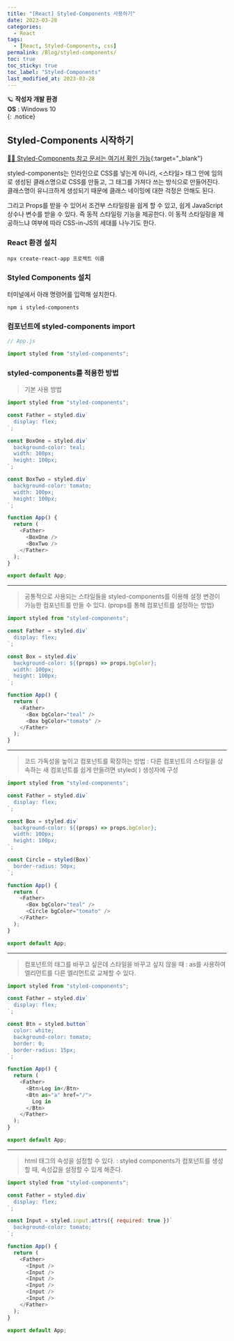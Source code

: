 ```yaml
---
title: "[React] Styled-Components 사용하기"
date: 2023-03-28
categories:
  - React
tags:
  - [React, Styled-Components, css]
permalink: /Blog/styled-components/
toc: true
toc_sticky: true
toc_label: "Styled-Components"
last_modified_at: 2023-03-28
---
```


🪐 **작성자 개발 환경** <br>
**OS** : Windows 10<br>
{: .notice}

## Styled-Components 시작하기

[💅🏻 Styled-Components 참고 문서는 여기서 확인 가능](https://styled-components.com/){:target="\_blank"} <br/>

styled-components는 인라인으로 CSS를 넣는게 아니라, <스타일> 태그 안에 임의로 생성된 클래스명으로 CSS를 만들고, 그 태그를 가져다 쓰는 방식으로 만들어진다. 클래스명이 유니크하게 생성되기 때문에 클래스 네이밍에 대한 걱정은 안해도 된다.

그리고 Props를 받을 수 있어서 조건부 스타일링을 쉽게 할 수 있고, 쉽게 JavaScript 상수나 변수를 받을 수 있다. 즉 동적 스타일링 기능을 제공한다. 이 동적 스타일링을 제공하느냐 여부에 따라 CSS-in-JS의 세대를 나누기도 한다.

### React 환경 설치

`npx create-react-app 프로젝트 이름`

### Styled Components 설치

터미널에서 아래 명령어를 입력해 설치한다.

`npm i styled-components`

### 컴포넌트에 styled-components import

```jsx
// App.js

import styled from "styled-components";
```

### styled-components를 적용한 방법

> 기본 사용 방법

```js
import styled from "styled-components";

const Father = styled.div`
  display: flex;
`;

const BoxOne = styled.div`
  background-color: teal;
  width: 100px;
  height: 100px;
`;

const BoxTwo = styled.div`
  background-color: tomato;
  width: 100px;
  height: 100px;
`;

function App() {
  return (
    <Father>
      <BoxOne />
      <BoxTwo />
    </Father>
  );
}

export default App;
```

---

> 공통적으로 사용되는 스타일들을 styled-components를 이용해 설정 변경이 가능한 컴포넌트를 만들 수 있다. (props를 통해 컴포넌트를 설정하는 방법)

```js
import styled from "styled-components";

const Father = styled.div`
  display: flex;
`;

const Box = styled.div`
  background-color: ${(props) => props.bgColor};
  width: 100px;
  height: 100px;
`;

function App() {
  return (
    <Father>
      <Box bgColor="teal" />
      <Box bgColor="tomato" />
    </Father>
  );
}
```

---

> 코드 가독성을 높이고 컴포넌트를 확장하는 방법 : 다른 컴포넌트의 스타일을 상속하는 새 컴포넌트를 쉽게 만들려면 styled( ) 생성자에 구성

```js
import styled from "styled-components";

const Father = styled.div`
  display: flex;
`;

const Box = styled.div`
  background-color: ${(props) => props.bgColor};
  width: 100px;
  height: 100px;
`;

const Circle = styled(Box)`
  border-radius: 50px;
`;

function App() {
  return (
    <Father>
      <Box bgColor="teal" />
      <Circle bgColor="tomato" />
    </Father>
  );
}

export default App;
```

---

> 컴포넌트의 태그를 바꾸고 싶은데 스타일을 바꾸고 싶지 않을 때 : as를 사용하여 엘리먼트를 다른 엘리먼트로 교체할 수 있다.

```js
import styled from "styled-components";

const Father = styled.div`
  display: flex;
`;

const Btn = styled.button`
  color: white;
  background-color: tomato;
  border: 0;
  border-radius: 15px;
`;

function App() {
  return (
    <Father>
      <Btn>Log in</Btn>
      <Btn as="a" href="/">
        Log in
      </Btn>
    </Father>
  );
}

export default App;
```

---

> html 태그의 속성을 설정할 수 있다. : styled components가 컴포넌트를 생성할 때, 속성값을 설정할 수 있게 해준다.

```js
import styled from "styled-components";

const Father = styled.div`
  display: flex;
`;

const Input = styled.input.attrs({ required: true })`
  background-color: tomato;
`;

function App() {
  return (
    <Father>
      <Input />
      <Input />
      <Input />
      <Input />
      <Input />
      <Input />
    </Father>
  );
}

export default App;
```
